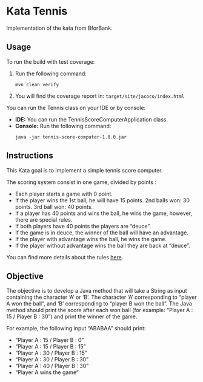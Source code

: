 # Kata Tennis

Implementation of the kata from BforBank.

## Usage

To run the build with test coverage:

1. Run the following command:
    ```
    mvn clean verify
    ```

2. You will find the coverage report in: `target/site/jacoco/index.html`

You can run the Tennis class on your IDE or by console:

- **IDE:** You can run the TennisScoreComputerApplication class.
- **Console:** Run the following command:
    ```
    java -jar tennis-score-computer-1.0.0.jar
    ```

## Instructions

This Kata goal is to implement a simple tennis score computer.

The scoring system consist in one game, divided by points :

- Each player starts a game with 0 point.
- If the player wins the 1st ball, he will have 15 points. 2nd balls won: 30 points. 3rd ball won: 40 points.
- If a player has 40 points and wins the ball, he wins the game, however, there are special rules.
- If both players have 40 points the players are “deuce”.
- If the game is in deuce, the winner of the ball will have an advantage.
- If the player with advantage wins the ball, he wins the game.
- If the player without advantage wins the ball they are back at “deuce”.

You can find more details about the rules [here](http://en.wikipedia.org/wiki/Tennis#Scoring).

## Objective

The objective is to develop a Java method that will take a String as input containing the character ‘A’ or ‘B’. The character ‘A’ corresponding to “player A won the ball”, and ‘B’ corresponding to “player B won the ball”.
The Java method should print the score after each won ball (for example: “Player A : 15 / Player B : 30”) and print the winner of the game.

For example, the following input “ABABAA” should print:

- “Player A : 15 / Player B : 0”
- “Player A : 15 / Player B : 15”
- “Player A : 30 / Player B : 15”
- “Player A : 30 / Player B : 30”
- “Player A : 40 / Player B : 30”
- “Player A wins the game”
